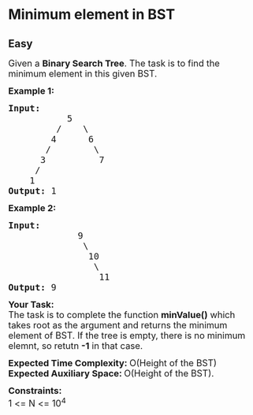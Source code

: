 # Minimum element in BST
## Easy
<div class="problem-statement" style="user-select: auto;">
                <p style="user-select: auto;"></p><p style="user-select: auto;"><span style="font-size: 18px; user-select: auto;">Given a <strong style="user-select: auto;">Binary Search Tree</strong>. The task is to find the minimum element in this given BST. </span></p>

<p style="user-select: auto;"><span style="font-size: 18px; user-select: auto;"><strong style="user-select: auto;">Example 1:</strong></span></p>

<pre style="user-select: auto;"><span style="font-size: 18px; user-select: auto;"><strong style="user-select: auto;">Input:
</strong>&nbsp;&nbsp;&nbsp;&nbsp;&nbsp;&nbsp;&nbsp;&nbsp;&nbsp;&nbsp; 5
 &nbsp;&nbsp;&nbsp;&nbsp;&nbsp;&nbsp;&nbsp; /&nbsp;&nbsp;&nbsp; \
 &nbsp;&nbsp;&nbsp;&nbsp;&nbsp;&nbsp; 4&nbsp;&nbsp;&nbsp;&nbsp;&nbsp; 6
 &nbsp; &nbsp;&nbsp;  /&nbsp;&nbsp;&nbsp;&nbsp;&nbsp;&nbsp;&nbsp;&nbsp;\
 &nbsp;&nbsp;   3&nbsp; &nbsp;&nbsp;&nbsp;&nbsp;&nbsp; &nbsp;&nbsp;7
 &nbsp;&nbsp;  /
&nbsp; &nbsp; 1
<strong style="user-select: auto;">Output: </strong>1
</span></pre>

<p style="user-select: auto;"><span style="font-size: 18px; user-select: auto;"><strong style="user-select: auto;">Example 2:</strong></span></p>

<pre style="user-select: auto;"><span style="font-size: 18px; user-select: auto;"><strong style="user-select: auto;">Input:
</strong>&nbsp; &nbsp; &nbsp; &nbsp; &nbsp; &nbsp; &nbsp;9
 &nbsp; &nbsp; &nbsp; &nbsp; &nbsp; &nbsp; &nbsp;\
 &nbsp; &nbsp; &nbsp; &nbsp; &nbsp; &nbsp; &nbsp; 10
 &nbsp; &nbsp; &nbsp; &nbsp; &nbsp; &nbsp; &nbsp;  \
 &nbsp; &nbsp; &nbsp; &nbsp; &nbsp; &nbsp; &nbsp; &nbsp;&nbsp;11
<strong style="user-select: auto;">Output: </strong>9
</span></pre>

<p style="user-select: auto;"><span style="font-size: 18px; user-select: auto;"><strong style="user-select: auto;">Your Task:</strong><br style="user-select: auto;">
The task is to complete the function <strong style="user-select: auto;">minValue()</strong> which takes root as the argument and returns the minimum element of BST.&nbsp;If the tree is empty, there is no minimum elemnt, so retutn&nbsp;<strong style="user-select: auto;">-1</strong> in that case.</span></p>

<p style="user-select: auto;"><span style="font-size: 18px; user-select: auto;"><strong style="user-select: auto;">Expected Time Complexity:&nbsp;</strong>O(Height of the BST)<br style="user-select: auto;">
<strong style="user-select: auto;">Expected Auxiliary Space:&nbsp;</strong>O(Height of the BST).</span></p>

<p style="user-select: auto;"><span style="font-size: 18px; user-select: auto;"><strong style="user-select: auto;">Constraints:</strong><br style="user-select: auto;">
1 &lt;= N &lt;= 10<sup style="user-select: auto;">4</sup></span></p>
 <p style="user-select: auto;"></p>
            </div>